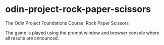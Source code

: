 # odin-project-rock-paper-scissors
 The Odin Project Foundations Course: Rock Paper Scissors

 The game is played using the prompt window and browser console where all results are announced. 